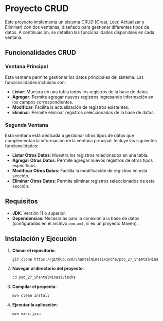 
# Proyecto CRUD

Este proyecto implementa un sistema CRUD (Crear, Leer, Actualizar y Eliminar) con dos ventanas, diseñado para gestionar diferentes tipos de datos. A continuación, se detallan las funcionalidades disponibles en cada ventana.

## Funcionalidades CRUD

### Ventana Principal

Esta ventana permite gestionar los datos principales del sistema. Las funcionalidades incluidas son:

- **Listar**: Muestra en una tabla todos los registros de la base de datos.
- **Agregar**: Permite agregar nuevos registros ingresando información en los campos correspondientes.
- **Modificar**: Facilita la actualización de registros existentes.
- **Eliminar**: Permite eliminar registros seleccionados de la base de datos.

### Segunda Ventana

Esta ventana está dedicada a gestionar otros tipos de datos que complementan la información de la ventana principal. Incluye las siguientes funcionalidades:

- **Listar Otros Datos**: Muestra los registros relacionados en una tabla.
- **Agregar Otros Datos**: Permite agregar nuevos registros de otros tipos específicos.
- **Modificar Otros Datos**: Facilita la modificación de registros en esta sección.
- **Eliminar Otros Datos**: Permite eliminar registros seleccionados de esta sección.

## Requisitos

- **JDK**: Versión 11 o superior.
- **Dependencias**: Necesarias para la conexión a la base de datos (configuradas en el archivo `pom.xml`, si es un proyecto Maven).

## Instalación y Ejecución

1. **Clonar el repositorio**:
   ```bash
   git clone https://github.com/ShantalNinasivincha/poo_27_ShantalNinasivincha.git
   ```

2. **Navegar al directorio del proyecto**:
   ```bash
   cd poo_27_ShantalNinasivincha
   ```

3. **Compilar el proyecto**:
   ```bash
   mvn clean install
   ```

4. **Ejecutar la aplicación**:
   ```bash
   mvn exec:java



